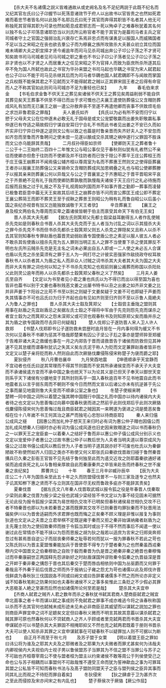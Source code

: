 <!-- { "loadSidebar": true } -->
　　【杀大夫不名诸儒之説义皆难通故从或史阙名及名不足纪两説于此既不纪名而又纪其官左氏曰公子卬握节以死荡意诸效节于府人以出故书以官皆贵之也然如死君难而着忠节者皆名何以此独不名耶吕氏曰死于其官而奔得其职皆不名者其人他无可称独死其官得其职为可录也然如荀息成君邪志而一死以殉卓子之难春秋犹着其名何以独不名公子卭荡意诸耶恐当以刘氏所云称官者不能于其官为是葢司马者主兵之官司城者守土之官国之强弱治乱兴衰存亡系焉非忠贞而有谋勇足以服国人而威隣国者不足以当之宋昭之在丧也欲去羣公子而为穆襄之族所攻致杀大夫甚众初立其位而国难未靖卿大夫之职宜择才贤今甫逾年而司马见杀司城出奔公子卭公子荡之不才贤可知矣故书司马司城者见司马司城之职之重也不书公子卬公子荡者见公子卬公子荡之非才贤也以不才贤之人而居重大之任见宋昭之不为官择人而致为臣庶所杀所逐其后卒不免为国人所弑也故此之书官为华孙来盟之书司马起也华耦之书官为宋人弑君起也公子卬以不能于司马见杀继其后而为司马者华耦也国人弑君耦即不与闻故而掌国之兵权既不能保其君之不见弑而又不能得弑君之贼以正其罪宋固王者之后得有命官而人之不称其官如此则司马司城亦不足为重轻也已矣】
　　九年
　　春毛伯来求金
　　【书毛伯求金鲁不供天王之葬见矣诸侯不供天王之葬见矣周益削弱不能自供其葬见矣天王葬事不供至不得已而出于求可慨也己夫襄王遣使防葬僖公又含赗防葬成风礼有加而无已襄王之崩一遣公孙敖奔丧不至遂不再遣他卿而丧事不供致烦毛伯之求岂非鲁君臣之罪哉】
　　夫人姜氏如齐
　　【呉氏以为必有所不安而归宁以愬于父母夫文公在位仲遂未必敢无礼于国母是或文公宠嬖敬嬴而出姜失职敬嬴私事仲遂已有夺适之萌故假归宁谋自安耳归宁合礼不书而此书者见出姜之不安已久而如齐实非归宁异日仲遂之逆则文公有以致之也葢是时鲁亲晋而失齐好夫人之不安忽而如齐忽而至鲁而齐鲁聘问之使未尝一见遂以酿成交杀其甥之祸仲遂行父罪固不胜诛而文公亦乌能辞其责哉】
　　二月叔孙得臣如京师
　　【使卿防天王之葬者鲁十二公于十二王始终二百四十二年惟文公与昭公事仅见于春秋则似犹有礼者然公不亲往而使卿亦但愈于往防而不使卿及并不往防者而已攷于隠公不葬平王庄公葬桓王而于庄王僖王崩葬并不闻焉僖公辅齐桓以尊周室为名而不葬惠王然则文之使得臣葬襄王者亦以报襄王防葬僖公又来锡命又含赗防葬成风加恩稠叠之礼也与昭公使卿葬滕子以报其亲来防葬襄公何以异哉又与公之于晋襄宣之于齐惠昭之于晋平晋昭宋平哀之于齐景絶不见有礼于我而使卿防葬孰敬而孰慢哉夫诸侯于天王应行之礼必待施而后报而且施之过于礼报之不及于礼视周如列国而并不如事齐晋之勤即一葬事而凌替已极鲁君臣意中葢无天王矣故其后顷王之崩葬亦皆不问而宣公葬匡王成公即不葬定王襄公葬简王而即不葬灵王至于叔鞅之葬景王则昭公为稍有礼而鲁自昭公以后虽小国之丧纪亦视昔有加又岂能独致诚敬于天王者欤】
　　辛丑葬襄王
　　【襄王之身及桓文两伯名为尊周而实卑之葢诸侯皆朝于伯主而禀受其命天下有伯无王矣】
　　晋人杀其大夫先都
　　【据左氏则箕郑父先都士縠梁益耳蒯得五人者作乱使贼杀先克如是则春秋合书晋人杀其大夫先克而于五人者当为讨乱之词以示其擅杀大夫之罪今杀先克不书而但书杀先都杀士縠箕郑父则五人杀克之罪隠矣又且称人以杀不去其官则知春秋专罪赵盾也葢晋灵幼弱赵盾专国使盾公忠之素足以服人彼五人者必不敢杀其佐使盾以擅杀先克为五人罪则当明正五人之罪不当使羣下杀之使其罪反不明也左氏所云贼杀先克是无主名之词未必果出自五人即或一二人使之未必五人合谋也盾以先克之杀坐莫须有之罪于五人为一网打尽之计彼实恶强家作敌挠政夺权耳故春秋书人以杀者其人为盾之私人而非众人讨贼之词书杀其大夫者其大夫为国之大夫而非大夫有罪之词也何以知之于不书杀先克知之也观前则襄公甫葬而称国以杀阳处父此则灵公逾年而称人以杀先都杀士縠箕郑父春秋之义了然矣】
　　三月夫人姜氏至自齐
　　【文定以为书至者见小君之重也呉氏以为不得已而出以得至国为喜也皆非也葢书以别于文姜也春秋贱恶文姜之出屡书特书以丑之出姜之如齐非文姜之比并非声姜于卞阳谷之比苟不书至以别之则疑于文姜矣疑于文姜不可也即疑于声姜而失其情事亦不可也吕氏曰为归于齐起也自有见如齐则至归齐则不至以示鲁人竟絶夫人为鲁人之罪也】
　　晋人杀其大夫士縠及箕郑父
　　【士縠尝主垂陇之盟则其用事在赵盾之先宜赵盾忌之矣据左氏士縠之不得将中军由于先克则怨先克而谋杀之者宜士縠为之而箕郑父之怨未深郑父或可贷也观春秋书及则知原郑父矣而盾并杀之其为盾之欲专国政而尽去异已何疑哉】
　　楚人伐郑公子遂防晋人宋人卫人许人救郑
　　【书楚人伐郑即书公子遂防救未尝歴时逾月皆在一月内事何得为缓又不书次何以见春秋不书卿为惩其不恪哉即楚果有囚公子坚公子尨之事亦是楚师猝至郑缓于告难非诸大夫之救缓也事在一月之内郑告于晋而请救晋告于诸侯而防救但见其神速不见其怠缓而谓春秋犹讥之失其义矣左氏泥于称人为贬而文定兼罪赵盾者皆非也文定又以楚子亲将贬而称人然则自此而次厥貉伐麇侵陈侵宋称楚子为襃而爵之耶】
　　夏狄侵齐
　　秋八月曹伯襄卒
　　九月癸酉地震
　　【坤德顺承乎天宜静而不宜动者也任氏曰逆其常理而不得其节则震而不安其所承诸侯变而不承天子大夫变而不承诸侯逺方变而不承中国之象也统天下以为论其义是已但天子奉天以御世天变则系乎天下诸侯有分疆地变于其所封则系乎一国入春秋逾百年不见书地震自此而书地震者五以言乎弱东周而不朝则不俟今日而然而文宣以后诸公亦未有抗逆甚于先公之事而屡见地震则鲁大夫变而不顺承公室之象也】
　　冬楚子使椒来聘
　　【书楚聘一同中国之词所以着楚之强其聘中国既行中国之礼而中国亦以待内诸侯内大夫者待之也文定以为思善悔过向慕中国春秋褒而进之然前乎此则伐郑后乎此则次厥貉伐麇侵陈侵宋何为思善悔过哉且商臣弑君之贼因其一来聘遂为褒进之词是奬恶矣鲁桓在位十八年嵗不书王何其治之甚严而独宅心忠恕以待商臣耶】
　　秦人来归僖公成风之襚
　　【因惠公而加礼仲子想天王来归时必有词为惠公仲子赗也因僖公而加礼成风想秦人归襚时亦必有词为僖公成风遂也旧史因来致赗遂之词以书而春秋仍之一以罪天王之宠臣妾一以着秦人之结好于鲁而非以惠公仲子僖公成风分别示义也文定以宠爱仲子者惠公之过故书惠公仲子以教后世为人夫者当明夫道以尊崇成风为僖公之过故书僖公成风以教后世为人子者当明子道其説亦好不可废也杜氏以为秦僻陋故不称使然如齐人归田之类亦不称使又何义耶张氏曰秦欲伐晋故归襚于鲁然秦晋搆兵已久秦之彭衙王官皆不见先结于鲁何独至此而为逺交近攻之防耶葢秦欲通好诸侯而追成丧死之礼以与鲁相亲厚故自此而秦康秦共之卒皆来赴告而终春秋之世不废秦之丧纪矣】
　　葬曹共公
　　十年
　　春王三月辛卯臧孙辰卒
　　【辰为大夫庄公二十八年为国告籴至此五十年之久而防盟侵伐曽不一与则三家及逐专之也然夫子讥其知栁下惠之贤而不与立则其在国非尽无权而鲁政多疵亦不能辞其责矣】
　　夏秦伐晋
　　【据左氏文八年秦人伐晋取武城以报令狐之役是年春晋人伐秦取少梁则此秦之伐晋为报少梁之役也武城少梁经皆不书文定以为事不经见固未可据然无论此役为报令狐报少梁其为易世相仇交攻不已明矣但春秋诸侯易世相仇交攻不已者不特秦晋也即以为未若秦晋之甚而既罪其交攻不已则秦晋均罪狄秦而不狄晋用法偏矣伊川以为晋舍适嗣而外求君罪也既而悔之正矣秦不顾义理是非惟以报复为事则狄道也文定从之夫晋之立君举棋不定既逆雍于秦而又拒之秦非始谋纳雍者赵盾为之主先蔑士防为之使招致秦师而挫于令狐当其时或出于不得不然而事后不闻遣一使以谢过此在常情亦不能不挟以为怨而思报之胡为狄之哉若以适庶为言宋之归郑突奔郑忽过有甚焉晋自逆公子而屈丧秦师秦之耻辱若何而犹以一报为罪春秋不若此之苛也又陈氏则以为晋主夏盟惟秦能加兵于晋使晋不得专力于楚者秦为之也然秦虽西戎秦穆内交中国晋文之伯秦穆助之自败于殽而秦晋为仇是晋之絶秦非秦之絶晋也秦穆悔过而卒秦康嗣世正两国释先怨讲新好之时赵盾谋国舛谬败秦令狐秦之仇晋益深是晋之开衅于秦非秦之搆怨于晋也其后秦交于楚而唇齿相依则中国为丛驱爵而又何罪于秦哉且不外秦于前后伐晋之师而外于报纳公子雍之怨尤为苛也诸儒以此及郑伐许晋伐鲜虞为春秋狄三伐国説各不同或曰阙文或曰告辞畧诸儒多不然之而所论亦非定义诚不知春秋笔削之防果何如也夫春秋诸侯不义之事多矣惟此三条贬之不少假必其罪大恶极圣人絶之至甚而后然也如诸儒所论何至若是哉】
　　楚杀其大夫宜申
　　【齐商人弑君之贼齐人君之数年而杀之春秋犹书弑其君商人楚商臣弑君之贼宜申北面事之者十年而谋以弑之事成则不免弑君之罪事不成亦难逃今将之诛春秋称国以杀而不去其官何也弑械未成形迹未见未必非商臣忌其威望而以谋弑之説加之罪也则商臣声罪宜申之词不足聼矣文定但曰春秋义微而不明言其故其意葢以谋杀弑君之贼其罪可原也然春秋何以不贷弑商人之齐人乎顾或者里克弑两君而书晋杀其大夫宜申谋弑亦可以书楚杀其大夫罪固不相掩耶抑又不然也克之弑两君既着于册则书晋杀大夫可以使人知杀非其罪之义宜申谋弑事在可疑春秋不以疑罪加人则不可据以为断也】
　　自正月不雨至于秋七月
　　及苏子盟于女栗
　　【明以着盟王臣之罪如曰讳公将为谁及之耶其大夫及之耶微者及之耶果为大夫微者而罪尤甚矣何为讳哉夫内卿视侯内大夫视伯内士视子男以鲁侯盟苏子当罪其为不信之盟不当罪公与苏子之不可敌也齐桓尊宰周公不使与盟者桓为盟主以约束诸侯不敢等周公于列侯使受己之命也公与苏子相耦而以事盟何不可敌哉惟不遵受王命而犹为誓神歃血之事为可罪耳其盟之公私皆不可知而春秋书法与及髙子盟防同盟天子之臣与盟列侯之臣异其事而同其礼比而观之不待贬而罪自着矣】
　　冬狄侵宋
　　【狄之肆虐于卫为甚齐次之至此而侵掠及宋亦间宋之有内乱也】
　　楚子蔡侯次于厥貉【厥公作屈】
